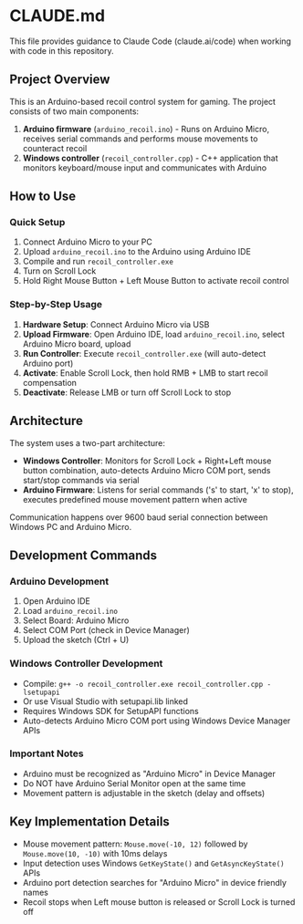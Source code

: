 # CLAUDE.md

This file provides guidance to Claude Code (claude.ai/code) when working with code in this repository.

## Project Overview

This is an Arduino-based recoil control system for gaming. The project consists of two main components:

1. **Arduino firmware** (`arduino_recoil.ino`) - Runs on Arduino Micro, receives serial commands and performs mouse movements to counteract recoil
2. **Windows controller** (`recoil_controller.cpp`) - C++ application that monitors keyboard/mouse input and communicates with Arduino

## How to Use

### Quick Setup
1. Connect Arduino Micro to your PC
2. Upload `arduino_recoil.ino` to the Arduino using Arduino IDE
3. Compile and run `recoil_controller.exe`
4. Turn on Scroll Lock
5. Hold Right Mouse Button + Left Mouse Button to activate recoil control

### Step-by-Step Usage
1. **Hardware Setup**: Connect Arduino Micro via USB
2. **Upload Firmware**: Open Arduino IDE, load `arduino_recoil.ino`, select Arduino Micro board, upload
3. **Run Controller**: Execute `recoil_controller.exe` (will auto-detect Arduino port)
4. **Activate**: Enable Scroll Lock, then hold RMB + LMB to start recoil compensation
5. **Deactivate**: Release LMB or turn off Scroll Lock to stop

## Architecture

The system uses a two-part architecture:

- **Windows Controller**: Monitors for Scroll Lock + Right+Left mouse button combination, auto-detects Arduino Micro COM port, sends start/stop commands via serial
- **Arduino Firmware**: Listens for serial commands ('s' to start, 'x' to stop), executes predefined mouse movement pattern when active

Communication happens over 9600 baud serial connection between Windows PC and Arduino Micro.

## Development Commands

### Arduino Development
1. Open Arduino IDE
2. Load `arduino_recoil.ino`
3. Select Board: Arduino Micro
4. Select COM Port (check in Device Manager)
5. Upload the sketch (Ctrl + U)

### Windows Controller Development
- Compile: `g++ -o recoil_controller.exe recoil_controller.cpp -lsetupapi`
- Or use Visual Studio with setupapi.lib linked
- Requires Windows SDK for SetupAPI functions
- Auto-detects Arduino Micro COM port using Windows Device Manager APIs

### Important Notes
- Arduino must be recognized as "Arduino Micro" in Device Manager
- Do NOT have Arduino Serial Monitor open at the same time
- Movement pattern is adjustable in the sketch (delay and offsets)

## Key Implementation Details

- Mouse movement pattern: `Mouse.move(-10, 12)` followed by `Mouse.move(10, -10)` with 10ms delays
- Input detection uses Windows `GetKeyState()` and `GetAsyncKeyState()` APIs
- Arduino port detection searches for "Arduino Micro" in device friendly names
- Recoil stops when Left mouse button is released or Scroll Lock is turned off